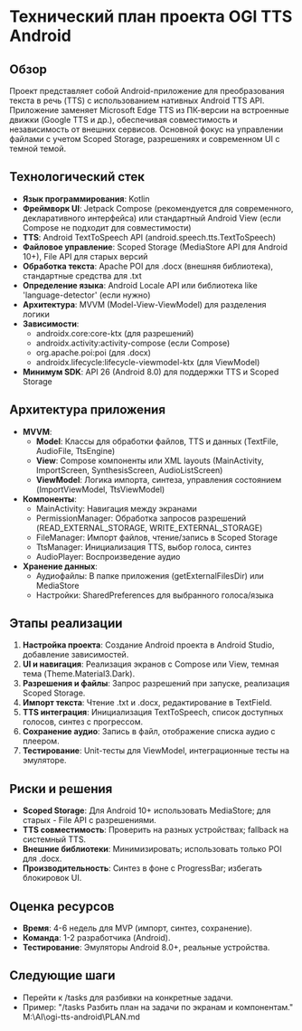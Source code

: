 # Технический план проекта OGI TTS Android

## Обзор
Проект представляет собой Android-приложение для преобразования текста в речь (TTS) с использованием нативных Android TTS API. Приложение заменяет Microsoft Edge TTS из ПК-версии на встроенные движки (Google TTS и др.), обеспечивая совместимость и независимость от внешних сервисов. Основной фокус на управлении файлами с учетом Scoped Storage, разрешениях и современном UI с темной темой.

## Технологический стек
- **Язык программирования**: Kotlin
- **Фреймворк UI**: Jetpack Compose (рекомендуется для современного, декларативного интерфейса) или стандартный Android View (если Compose не подходит для совместимости)
- **TTS**: Android TextToSpeech API (android.speech.tts.TextToSpeech)
- **Файловое управление**: Scoped Storage (MediaStore API для Android 10+), File API для старых версий
- **Обработка текста**: Apache POI для .docx (внешняя библиотека), стандартные средства для .txt
- **Определение языка**: Android Locale API или библиотека like 'language-detector' (если нужно)
- **Архитектура**: MVVM (Model-View-ViewModel) для разделения логики
- **Зависимости**:
  - androidx.core:core-ktx (для разрешений)
  - androidx.activity:activity-compose (если Compose)
  - org.apache.poi:poi (для .docx)
  - androidx.lifecycle:lifecycle-viewmodel-ktx (для ViewModel)
- **Минимум SDK**: API 26 (Android 8.0) для поддержки TTS и Scoped Storage

## Архитектура приложения
- **MVVM**:
  - **Model**: Классы для обработки файлов, TTS и данных (TextFile, AudioFile, TtsEngine)
  - **View**: Compose компоненты или XML layouts (MainActivity, ImportScreen, SynthesisScreen, AudioListScreen)
  - **ViewModel**: Логика импорта, синтеза, управления состоянием (ImportViewModel, TtsViewModel)
- **Компоненты**:
  - MainActivity: Навигация между экранами
  - PermissionManager: Обработка запросов разрешений (READ_EXTERNAL_STORAGE, WRITE_EXTERNAL_STORAGE)
  - FileManager: Импорт файлов, чтение/запись в Scoped Storage
  - TtsManager: Инициализация TTS, выбор голоса, синтез
  - AudioPlayer: Воспроизведение аудио
- **Хранение данных**:
  - Аудиофайлы: В папке приложения (getExternalFilesDir) или MediaStore
  - Настройки: SharedPreferences для выбранного голоса/языка

## Этапы реализации
1. **Настройка проекта**: Создание Android проекта в Android Studio, добавление зависимостей.
2. **UI и навигация**: Реализация экранов с Compose или View, темная тема (Theme.Material3.Dark).
3. **Разрешения и файлы**: Запрос разрешений при запуске, реализация Scoped Storage.
4. **Импорт текста**: Чтение .txt и .docx, редактирование в TextField.
5. **TTS интеграция**: Инициализация TextToSpeech, список доступных голосов, синтез с прогрессом.
6. **Сохранение аудио**: Запись в файл, отображение списка аудио с плеером.
7. **Тестирование**: Unit-тесты для ViewModel, интеграционные тесты на эмуляторе.

## Риски и решения
- **Scoped Storage**: Для Android 10+ использовать MediaStore; для старых - File API с разрешениями.
- **TTS совместимость**: Проверить на разных устройствах; fallback на системный TTS.
- **Внешние библиотеки**: Минимизировать; использовать только POI для .docx.
- **Производительность**: Синтез в фоне с ProgressBar; избегать блокировок UI.

## Оценка ресурсов
- **Время**: 4-6 недель для MVP (импорт, синтез, сохранение).
- **Команда**: 1-2 разработчика (Android).
- **Тестирование**: Эмуляторы Android 8.0+, реальные устройства.

## Следующие шаги
- Перейти к /tasks для разбивки на конкретные задачи.
- Пример: "/tasks Разбить план на задачи по экранам и компонентам."</content>
<parameter name="filePath">M:\AI\ogi-tts-android\PLAN.md
